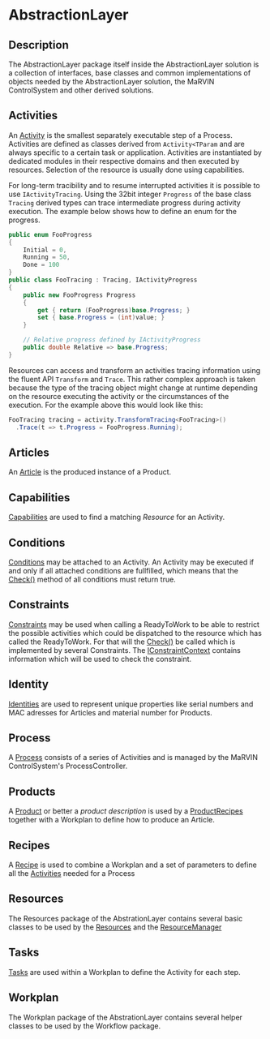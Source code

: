# AbstractionLayer

## Description

The AbstractionLayer package itself inside the AbstractionLayer solution is a collection 
of interfaces, base classes and common implementations of objects needed by the AbstractionLayer solution, 
the MaRVIN ControlSystem and other derived solutions.

## Activities

An [Activity](xref:Marvin.AbstractionLayer.IActivity) is the smallest separately executable step 
of a Process. Activities are defined as classes derived from `Activity<TParam` and are always specific 
to a certain task or application. Activities are instantiated by dedicated modules in their respective
domains and then executed by resources. Selection of the resource is usually done using capabilities.

For long-term tracibility and to resume interrupted activities it is possible to use `IActivityTracing`.
Using the 32bit integer `Progress` of the base class `Tracing` derived types can trace intermediate progress
during activity execution. The example below shows how to define an enum for the progress.

````cs
public enum FooProgress
{
    Initial = 0,
    Running = 50,
    Done = 100
}
public class FooTracing : Tracing, IActivityProgress
{
    public new FooProgress Progress
    {
        get { return (FooProgress)base.Progress; }
        set { base.Progress = (int)value; }
    }

    // Relative progress defined by IActivityProgress
    public double Relative => base.Progress;
}
````

Resources can access and transform an activities tracing information using the fluent API `Transform`
and `Trace`. This rather complex approach is taken because the type of the tracing object might change
at runtime depending on the resource executing the activity or the circumstances of the execution.
For the example above this would look like this:

````cs
FooTracing tracing = activity.TransformTracing<FooTracing>()
  .Trace(t => t.Progress = FooProgress.Running);
````

## Articles

An [Article](xref:Marvin.AbstractionLayer.Article) is the produced instance of a Product.

## Capabilities

[Capabilities](xref:Marvin.AbstractionLayer.ICapabilities) are used to find a matching *Resource* for an Activity.

## Conditions

[Conditions](xref:Marvin.AbstractionLayer.ICondition) may be attached to an Activity. An Activity may be executed if and only if all attached conditions are fullfilled, which means that the
[Check()](xref:Marvin.AbstractionLayer.ICondition) method of all
conditions must return true.

## Constraints

[Constraints](xref:Marvin.AbstractionLayer.IConstraint) may be used when calling a
ReadyToWork to be able to restrict the possible activities which could be dispatched
to the resource which has called the ReadyToWork. For that will the
[Check()](xref:Marvin.AbstractionLayer.IConstraint.Check)
be called which is implemented by several Constraints. The [IConstraintContext](xref:Marvin.AbstractionLayer.IConstraintContext)
contains information which will be used to check the constraint.

## Identity

[Identities](xref:Marvin.AbstractionLayer.Identity.IIdentity) are used to represent unique properties like serial numbers and MAC adresses for Articles and material number for Products.

## Process

A [Process](xref:Marvin.AbstractionLayer.IProcess) consists of a series of Activities and is managed by the MaRVIN ControlSystem's ProcessController.

## Products

A [Product](xref:Marvin.AbstractionLayer.IProduct) or better a *product description* is used by a [ProductRecipes](xref:Marvin.AbstractionLayer.ProductRecipe) together with a Workplan to define how to produce an Article.

## Recipes

A [Recipe](xref:Marvin.AbstractionLayer.Recipe) is used to combine a Workplan and a set of parameters to define all the [Activities](xref:abstractionlayer-Activities) needed for a Process

## Resources

The Resources package of the AbstrationLayer contains several basic classes to be used by the [Resources](xref:Marvin.Resources.IResource) and the [ResourceManager](xref:Marvin.Resources.IResourceManagement)

## Tasks

[Tasks](xref:Marvin.AbstractionLayer.ITask) are used within a Workplan to define the Activity for each step.

## Workplan

The Workplan package of the AbstrationLayer contains several helper classes to be used by the Workflow package.
